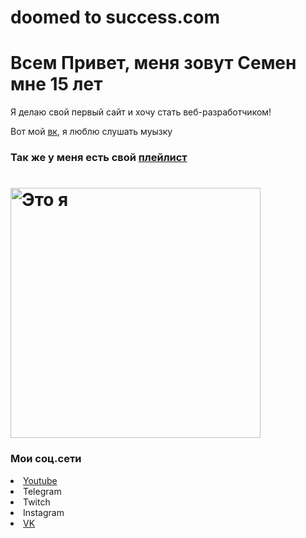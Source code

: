 # doomed to success.com
<!DOCTYPE html>
<html lang="en">
  <head>
    <title>SIMPLAY</title>
  </head>
  <body>
    <h1>Всем Привет, меня зовут Семен мне 15 лет</h1>
    <p>Я делаю свой первый сайт и хочу стать веб-разработчиком!</p>
     Вот мой <a href="https://vk.com/psychosimplayyy" target="_blank">вк</a>, я люблю слушать муызку
    <h3>Так же у меня есть свой <a href="call.html" target="_blank">плейлист</a></h3>


  <h1>  <img src="https://i.pinimg.com/originals/16/09/eb/1609eb6f6bab9e352bb06b7ed8441bc4.jpg" alt="Это я" height="400px"></h1>
  <h3>Мои соц.сети</h3
  <ul>
    <li>
       <a href="https://www.youtube.com/channel/UCv4riSQcMmDAN4SO1WLMqCg">Youtube</a>
     </li>
    <li>Telegram</li>
    <li>Twitch</li>
    <li>Instagram</li>
    <li>
      <a href="https://vk.com/psychosimplayyy">VK</a>
    </li>
  </ul>
  </body>
